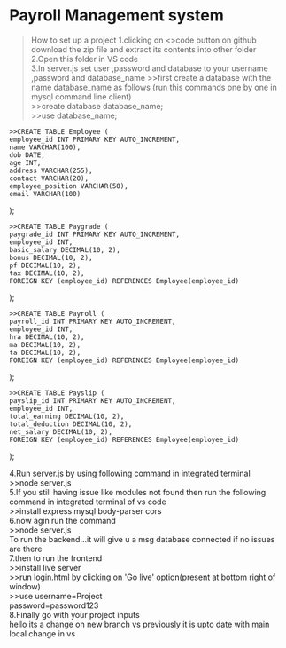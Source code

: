 # Payroll Management system

>How to set up a project
1.clicking on <>code button on github download the zip file and extract its contents into other folder<br>
2.Open this folder in VS code<br>
3.In server.js set user ,password and database to your username  ,password and database_name
    >>first create a database with the name database_name as follows (run this commands one by one in mysql command line client)<br>
    >>create database database_name;<br>
    >>use database_name;

    >>CREATE TABLE Employee (
    employee_id INT PRIMARY KEY AUTO_INCREMENT,
    name VARCHAR(100),
    dob DATE,
    age INT,
    address VARCHAR(255),
    contact VARCHAR(20),
    employee_position VARCHAR(50),
    email VARCHAR(100)
);

    >>CREATE TABLE Paygrade (
    paygrade_id INT PRIMARY KEY AUTO_INCREMENT,
    employee_id INT,
    basic_salary DECIMAL(10, 2),
    bonus DECIMAL(10, 2),
    pf DECIMAL(10, 2),
    tax DECIMAL(10, 2),
    FOREIGN KEY (employee_id) REFERENCES Employee(employee_id)
);

    >>CREATE TABLE Payroll (
    payroll_id INT PRIMARY KEY AUTO_INCREMENT,
    employee_id INT,
    hra DECIMAL(10, 2),
    ma DECIMAL(10, 2),
    ta DECIMAL(10, 2),
    FOREIGN KEY (employee_id) REFERENCES Employee(employee_id)
);

    >>CREATE TABLE Payslip (
    payslip_id INT PRIMARY KEY AUTO_INCREMENT,
    employee_id INT,
    total_earning DECIMAL(10, 2),
    total_deduction DECIMAL(10, 2),
    net_salary DECIMAL(10, 2),
    FOREIGN KEY (employee_id) REFERENCES Employee(employee_id)
);


4.Run server.js by using following  command in integrated terminal <br>
    >>node server.js<br>
5.If you still having issue like modules not found then run the following command in integrated terminal of vs code<br>
    >>install express mysql body-parser cors<br>
6.now agin run the command<br>
    >>node server.js <br>
    To run the backend...it will give u a msg database connected if no issues are there<br>
7.then to run the frontend <br>
    >>install live server<br>
    >>run login.html by clicking on 'Go live' option(present at bottom right of window)<br>
    >>use username=Project<br>
          password=password123<br>
8.Finally go with your project inputs<br>
hello its a change on new branch vs previously it is upto date with main
local change in vs
